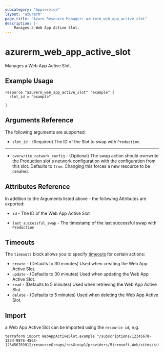 ```yaml
---
subcategory: "Appservice"
layout: "azurerm"
page_title: "Azure Resource Manager: azurerm_web_app_active_slot"
description: |-
	Manages a Web App Active Slot.
---
```


# azurerm_web_app_active_slot

Manages a Web App Active Slot.

## Example Usage

```hcl
resource "azurerm_web_app_active_slot" "example" {
  slot_id = "example"

}
```

## Arguments Reference

The following arguments are supported:

* `slot_id` - (Required) The ID of the Slot to swap with `Production`.

---

* `overwrite_network_config` - (Optional) The swap action should overwrite the Production slot's network configuration with the configuration from this slot. Defaults to `true`. Changing this forces a new resource to be created.

## Attributes Reference

In addition to the Arguments listed above - the following Attributes are exported:

* `id` - The ID of the Web App Active Slot

* `last_successful_swap` - The timestamp of the last successful swap with `Production`


## Timeouts

The `timeouts` block allows you to specify [timeouts](https://www.terraform.io/docs/configuration/resources.html#timeouts) for certain actions:

* `create` - (Defaults to 30 minutes) Used when creating the Web App Active Slot.
* `update` - (Defaults to 30 minutes) Used when updating the Web App Active Slot.
* `read` - (Defaults to 5 minutes) Used when retrieving the Web App Active Slot.
* `delete` - (Defaults to 5 minutes) Used when deleting the Web App Active Slot.

## Import

a Web App Active Slot can be imported using the `resource id`, e.g.

```shell
terraform import WebAppActiveSlot.example "/subscriptions/12345678-1234-9876-4563-123456789012/resourceGroups/resGroup1/providers/Microsoft.Web/sites/site1"
```
